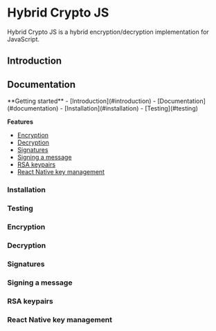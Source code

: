 # Hybrid Crypto JS
Hybrid Crypto JS is a hybrid encryption/decryption implementation for JavaScript.

## Introduction
<a name="introduction" />

## Documentation
<a name="documentation" />
**Getting started**
- [Introduction](#introduction)
- [Documentation](#documentation)
- [Installation](#installation)
- [Testing](#testing)

**Features**
- [Encryption](#encryption)
- [Decryption](#decryption)
- [Signatures](#signatures)
- [Signing a message](#signing-a-message)
- [RSA keypairs](#rsa-keypairs)
- [React Native key management](#rn-key-management)

### Installation
<a name="installation" />

### Testing
<a name="testing" />

### Encryption
<a name="encryption" />

### Decryption
<a name="decryption" />

### Signatures
<a name="signatures" />

### Signing a message
<a name="signing-a-message" />

### RSA keypairs
<a name="rsa-keypairs" />

### React Native key management
<a name="rn-key-management" />
